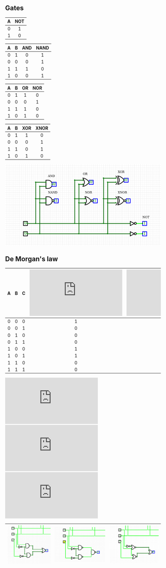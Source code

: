 ## Gates
| **A** | **NOT** |
| :-: | :-: |
| 0 | 1 |
| 1 | 0 |

| **A** | **B** | **AND** | **NAND** |
| :-: | :-: | :-: | :-: |
| 0 | 1 | 0 | 1 |
| 0 | 0 | 0 | 1 |
| 1 | 1 | 1 | 0 |
| 1 | 0 | 0 | 1 |

| **A** | **B** | **OR** | **NOR** |
| :-: | :-: | :-: | :-: |
| 0 | 1 | 1 | 0 |
| 0 | 0 | 0 | 1 |
| 1 | 1 | 1 | 0 |
| 1 | 0 | 1 | 0 |

| **A** | **B** | **XOR** | **XNOR** |
| :-: | :-: | :-: | :-: |
| 0 | 1 | 1 | 0 |
| 0 | 0 | 0 | 1 |
| 1 | 1 | 0 | 1 |
| 1 | 0 | 1 | 0 |

![image](and_or_xor_not.png)

## De Morgan's law

| **A** | **B** | **C** | ![](https://latex.codecogs.com/gif.latex?f) | ![](https://latex.codecogs.com/gif.latex?f_A_N_D) | ![](https://latex.codecogs.com/gif.latex?f_O_R) |
| :-: | :-: | :-: | :-: | :-: | :-: |
| 0 | 0 | 0 | 1 | 1 | 1 |
| 0 | 0 | 1 | 0 | 0 | 0 |
| 0 | 1 | 0 | 0 | 0 | 0 |
| 0 | 1 | 1 | 0 | 0 | 0 |
| 1 | 0 | 0 | 1 | 1 | 1 |
| 1 | 0 | 1 | 1 | 1 | 1 |
| 1 | 1 | 0 | 0 | 0 | 0 |
| 1 | 1 | 1 | 0 | 0 | 0 |

![](https://latex.codecogs.com/gif.latex?f%3Da%5Ccdot%20%5Coverline%7Bb%7D%20&plus;%20%5Coverline%7Bb%7D%5Ccdot%20%5Coverline%7Bc%7D) \
![](https://latex.codecogs.com/gif.latex?f_A_N_D%3D%5Coverline%7B%5Coverline%7B%5Coverline%7Ba%7D%5Ccdot%20b%7D%20%5Ccdot%20%5Coverline%7Bb%5Ccdot%20c%7D%7D) \
![](https://latex.codecogs.com/gif.latex?f_O_R%3D%5Coverline%7B%5Coverline%7Ba%7D%20&plus;%20b%7D%20&plus;%20%5Coverline%7Bb%20&plus;%20c%7D)

| ![](de_morgan_f.png) | ![](de_morgan_f_and.png) | ![](de_morgan_f_or.png) |
| :-: | :-: | :-: |
